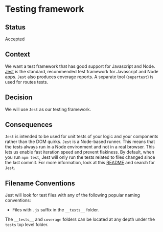 # Testing framework

## Status

Accepted

## Context

We want a test framework that has good support for Javascript and Node.
[Jest](https://jestjs.io) is the standard, recommended test framework for Javascript and Node apps. ```Jest``` also produces coverage reports. A separate tool (```supertest```) is used for routes tests.

## Decision

We will use ```Jest``` as our testing framework.

## Consequences

```Jest``` is intended to be used for unit tests of your logic and your components rather than the DOM quirks. ```Jest``` is a Node-based runner. This means that the tests always run in a Node environment and not in a real browser. This lets us enable fast iteration speed and prevent flakiness. By default, when you run `npm test`, Jest will only run the tests related to files changed since the last commit. For more information, look at this [README](https://github.com/stevenokennedy/adr-react) and search for `Jest`.

## Filename Conventions

Jest will look for test files with any of the following popular naming conventions:

* Files with `.js` suffix in the `__tests__` folder.

The `__tests__` and `coverage` folders can be located at any depth under the `tests` top level folder.